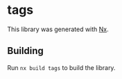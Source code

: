 # tags

This library was generated with [Nx](https://nx.dev).

## Building

Run `nx build tags` to build the library.
